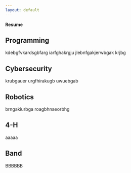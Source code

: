 ```yaml
---
layout: default
---
```


**Resume**

## Programming
kdebgfvkardsgbfarg
iarfghakrgju
jlebnfgakjerwbgak
krjbg

## Cybersecurity
krubgauer
urgfhirakugb
uwuebgab

## Robotics
brngakiurbga
roagbhnaeorbhg

## 4-H
aaaaa

## Band
BBBBBB

